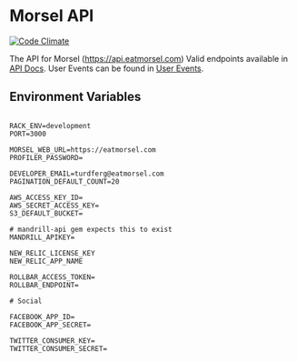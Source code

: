 Morsel API
==========


[![Code Climate](https://codeclimate.com/repos/52b35105f3ea0062e700353a/badges/ff8fda8c47176e04cee8/gpa.png)](https://codeclimate.com/repos/52b35105f3ea0062e700353a/feed)

The API for Morsel (https://api.eatmorsel.com)
Valid endpoints available in [API Docs](doc/API-Docs.md).
User Events can be found in [User Events](doc/User-Events.md).

## Environment Variables

```

RACK_ENV=development
PORT=3000

MORSEL_WEB_URL=https://eatmorsel.com
PROFILER_PASSWORD=

DEVELOPER_EMAIL=turdferg@eatmorsel.com
PAGINATION_DEFAULT_COUNT=20

AWS_ACCESS_KEY_ID=
AWS_SECRET_ACCESS_KEY=
S3_DEFAULT_BUCKET=

# mandrill-api gem expects this to exist
MANDRILL_APIKEY=

NEW_RELIC_LICENSE_KEY
NEW_RELIC_APP_NAME

ROLLBAR_ACCESS_TOKEN=
ROLLBAR_ENDPOINT=

# Social

FACEBOOK_APP_ID=
FACEBOOK_APP_SECRET=

TWITTER_CONSUMER_KEY=
TWITTER_CONSUMER_SECRET=
```

